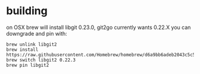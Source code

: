 # building

on OSX brew will install libgit 0.23.0, git2go currently wants 0.22.X you can downgrade and pin with:

```
brew unlink libgit2
brew install https://raw.githubusercontent.com/Homebrew/homebrew/d6a9bb6adeb2043c5c5e9ba3a878decdefc1d240/Library/Formula/libgit2.rb
brew switch libgit2 0.22.3
brew pin libgit2
```
